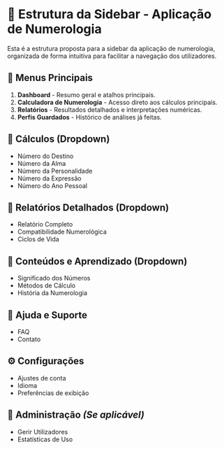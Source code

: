 # 📌 Estrutura da Sidebar - Aplicação de Numerologia

Esta é a estrutura proposta para a sidebar da aplicação de numerologia, organizada de forma intuitiva para facilitar a navegação dos utilizadores.

## 🌟 Menus Principais

1. **Dashboard** - Resumo geral e atalhos principais.  
2. **Calculadora de Numerologia** - Acesso direto aos cálculos principais.  
3. **Relatórios** - Resultados detalhados e interpretações numéricas.  
4. **Perfis Guardados** - Histórico de análises já feitas.  

## 🔢 Cálculos (Dropdown)
- Número do Destino  
- Número da Alma  
- Número da Personalidade  
- Número da Expressão  
- Número do Ano Pessoal  

## 📜 Relatórios Detalhados (Dropdown)
- Relatório Completo  
- Compatibilidade Numerológica  
- Ciclos de Vida  

## 📖 Conteúdos e Aprendizado (Dropdown)
- Significado dos Números  
- Métodos de Cálculo  
- História da Numerologia  

## 💬 Ajuda e Suporte
- FAQ  
- Contato  

## ⚙️ Configurações
- Ajustes de conta  
- Idioma  
- Preferências de exibição  

## 🔐 Administração *(Se aplicável)*
- Gerir Utilizadores  
- Estatísticas de Uso  
